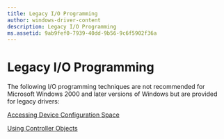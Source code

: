 ```yaml
---
title: Legacy I/O Programming
author: windows-driver-content
description: Legacy I/O Programming
ms.assetid: 9ab9fef0-7939-40dd-9b56-9c6f5902f36a
---
```


# Legacy I/O Programming


The following I/O programming techniques are not recommended for Microsoft Windows 2000 and later versions of Windows but are provided for legacy drivers:

[Accessing Device Configuration Space](accessing-device-configuration-space.md)

[Using Controller Objects](using-controller-objects.md)

 

 




